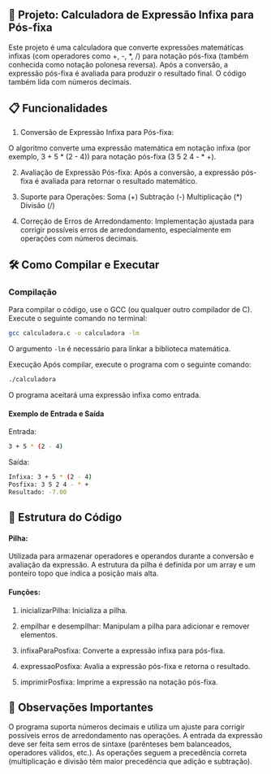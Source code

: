 ## 📐 Projeto: Calculadora de Expressão Infixa para Pós-fixa

Este projeto é uma calculadora que converte expressões matemáticas infixas (com operadores como +, -, *, /) para notação pós-fixa (também conhecida como notação polonesa reversa). Após a conversão, a expressão pós-fixa é avaliada para produzir o resultado final. O código também lida com números decimais.

## 📋 Funcionalidades

1. Conversão de Expressão Infixa para Pós-fixa:

O algoritmo converte uma expressão matemática em notação infixa (por exemplo, 3 + 5 * (2 - 4)) para notação pós-fixa (3 5 2 4 - * +).

2. Avaliação de Expressão Pós-fixa:
Após a conversão, a expressão pós-fixa é avaliada para retornar o resultado matemático.

3. Suporte para Operações:
Soma (+)
Subtração (-)
Multiplicação (*)
Divisão (/)

4. Correção de Erros de Arredondamento:
Implementação ajustada para corrigir possíveis erros de arredondamento, especialmente em operações com números decimais.

## 🛠️ Como Compilar e Executar

### Compilação

Para compilar o código, use o GCC (ou qualquer outro compilador de C). Execute o seguinte comando no terminal:

```bash
gcc calculadora.c -o calculadora -lm
```

O argumento `-lm` é necessário para linkar a biblioteca matemática.

Execução
Após compilar, execute o programa com o seguinte comando:

```bash
./calculadora
```
O programa aceitará uma expressão infixa como entrada.

#### Exemplo de Entrada e Saída

Entrada:
```bash
3 + 5 * (2 - 4)
```

Saída:
```bash
Infixa: 3 + 5 * (2 - 4)
Posfixa: 3 5 2 4 - * +
Resultado: -7.00
```

## 🔧 Estrutura do Código

#### Pilha:
Utilizada para armazenar operadores e operandos durante a conversão e avaliação da expressão.
A estrutura da pilha é definida por um array e um ponteiro topo que indica a posição mais alta.

#### Funções:
1. inicializarPilha: Inicializa a pilha.

2. empilhar e desempilhar: Manipulam a pilha para adicionar e remover elementos.

3. infixaParaPosfixa: Converte a expressão infixa para pós-fixa.

4. expressaoPosfixa: Avalia a expressão pós-fixa e retorna o resultado.

5. imprimirPosfixa: Imprime a expressão na notação pós-fixa.

## 📌 Observações Importantes

O programa suporta números decimais e utiliza um ajuste para corrigir possíveis erros de arredondamento nas operações.
A entrada da expressão deve ser feita sem erros de sintaxe (parênteses bem balanceados, operadores válidos, etc.).
As operações seguem a precedência correta (multiplicação e divisão têm maior precedência que adição e subtração).
